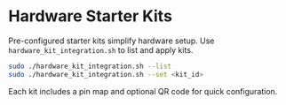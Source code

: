 # Hardware Starter Kits

Pre-configured starter kits simplify hardware setup. Use `hardware_kit_integration.sh` to list and apply kits.

```bash
sudo ./hardware_kit_integration.sh --list
sudo ./hardware_kit_integration.sh --set <kit_id>
```

Each kit includes a pin map and optional QR code for quick configuration.
